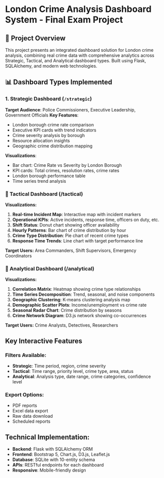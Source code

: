 # London Crime Analysis Dashboard System - Final Exam Project

## 🎯 Project Overview
This project presents an integrated dashboard solution for London crime analysis, combining real crime data with comprehensive analytics across Strategic, Tactical, and Analytical dashboard types. Built using Flask, SQLAlchemy, and modern web technologies.

## 📊 Dashboard Types Implemented

### 1. Strategic Dashboard (`/strategic`)
**Target Audience**: Police Commissioners, Executive Leadership, Government Officials
**Key Features**:
- London borough crime rate comparison
- Executive KPI cards with trend indicators
- Crime severity analysis by borough
- Resource allocation insights
- Geographic crime distribution mapping

**Visualizations**:
- Bar chart: Crime Rate vs Severity by London Borough
- KPI cards: Total crimes, resolution rates, crime rates
- London borough performance table
- Time series trend analysis

### 🎯 Tactical Dashboard (/tactical)
**Visualizations:**
1. **Real-time Incident Map**: Interactive map with incident markers
2. **Operational KPIs**: Active incidents, response time, officers on duty, etc.
3. **Shift Status**: Donut chart showing officer availability
4. **Hourly Patterns**: Bar chart of crime distribution by hour
5. **Crime Type Distribution**: Pie chart of recent crime types
6. **Response Time Trends**: Line chart with target performance line

**Target Users:** Area Commanders, Shift Supervisors, Emergency Coordinators

### 🔬 Analytical Dashboard (/analytical)
**Visualizations:**
1. **Correlation Matrix**: Heatmap showing crime type relationships
2. **Time Series Decomposition**: Trend, seasonal, and noise components
3. **Geographic Clustering**: K-means clustering analysis map
4. **Demographic Scatter Plots**: Income/unemployment vs crime rate
5. **Seasonal Radar Chart**: Crime distribution by seasons
6. **Crime Network Diagram**: D3.js network showing co-occurrences

**Target Users:** Crime Analysts, Detectives, Researchers

## Key Interactive Features

### Filters Available:
- **Strategic**: Time period, region, crime severity
- **Tactical**: Time range, priority level, crime type, area, status
- **Analytical**: Analysis type, date range, crime categories, confidence level

### Export Options:
- PDF reports
- Excel data export
- Raw data download
- Scheduled reports

## Technical Implementation:
- **Backend**: Flask with SQLAlchemy ORM
- **Frontend**: Bootstrap 5, Chart.js, D3.js, Leaflet.js
- **Database**: SQLite with 10-entity schema
- **APIs**: RESTful endpoints for each dashboard
- **Responsive**: Mobile-friendly design